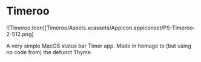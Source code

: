 # Timeroo

!(Timeroo Icon)[Timeroo/Assets.xcassets/AppIcon.appiconset/PS-Timeroo-2-512.png]

A very simple MacOS status bar Timer app. Made in homage to (but using no code from) the defunct Thyme.

